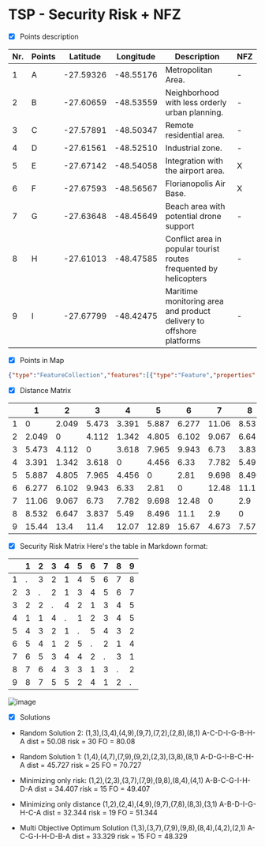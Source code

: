 # TSP - Security Risk + NFZ

- [X] Points description

|Nr.|Points| Latitude  | Longitude |Description|NFZ|
|--|-|-----------|-----------|-|-|
|1|A| -27.59326 | -48.55176 |Metropolitan Area.|-|
|2|B| -27.60659 | -48.53559 |Neighborhood with less orderly urban planning.|-|
|3|C| -27.57891 | -48.50347 |Remote residential area.|-|
|4|D| -27.61561 | -48.52510 |Industrial zone.|-|
|5|E| -27.67142 | -48.54058 |Integration with the airport area.|X|
|6|F| -27.67593 | -48.56567 |Florianopolis Air Base.|X|
|7|G| -27.63648 | -48.45649 |Beach area with potential drone support|-|
|8|H| -27.61013 | -48.47585 |Conflict area in popular tourist routes frequented by helicopters|-|
|9|I| -27.67799 | -48.42475 |Maritime monitoring area and product delivery to offshore platforms|-|

- [X] Points in Map
```geojson
{"type":"FeatureCollection","features":[{"type":"Feature","properties":{"descrição":"Integração com área de aeroporto","letra":"e"},"geometry":{"coordinates":[-48.540577179137415,-27.671422137162196],"type":"Point"},"id":0},{"type":"Feature","properties":{"descrição":"Base Aérea de Florianópolis - 2º Esquadrão do 7º Grupo de Aviação","letra":"f"},"geometry":{"coordinates":[-48.56566790514921,-27.675930258082644],"type":"Point"},"id":1},{"type":"Feature","properties":{"descrição":"área industrial","letra":"d"},"geometry":{"coordinates":[-48.52509636671357,-27.615609439201847],"type":"Point"}},{"type":"Feature","properties":{"descrição":"bairro não tão perto da cidade","letra":"b"},"geometry":{"coordinates":[-48.53558784624806,-27.60659198856831],"type":"Point"}},{"type":"Feature","properties":{"descrição":"área metropolitana","letra":"a"},"geometry":{"coordinates":[-48.55176243236028,-27.593260258436075],"type":"Point"}},{"type":"Feature","properties":{"descrição":"bairro afastado","letra":"c"},"geometry":{"coordinates":[-48.50346749120868,-27.578913616488954],"type":"Point"}},{"type":"Feature","properties":{"descrição":"área de praia com possível apoio","letra":"g"},"geometry":{"coordinates":[-48.45649179749506,-27.636479362331634],"type":"Point"},"id":6},{"type":"Feature","properties":{"descrição":"Conflitos em rotas turísticas populadas por helicópteros","letra":"h"},"geometry":{"coordinates":[-48.4758534389978,-27.610134265333556],"type":"Point"}},{"type":"Feature","properties":{"descrição":"Monitoramento marítimo e entrega de produtos em plataforma de petróleo","letra":"i"},"geometry":{"coordinates":[-48.42475106534704,-27.677998240992387],"type":"Point"},"id":8}]}
```

- [X] Distance Matrix

|   |   1    |   2    |   3    |   4    |   5    |   6    |   7    |   8    |   9    |
|---|--------|--------|--------|--------|--------|--------|--------|--------|--------|
| 1 |   0    | 2.049  | 5.473  | 3.391  | 5.887  | 6.277  | 11.06  | 8.532  | 15.44  |
| 2 | 2.049  |   0    | 4.112  | 1.342  | 4.805  | 6.102  | 9.067  | 6.647  | 13.4   |
| 3 | 5.473  | 4.112  |   0    | 3.618  | 7.965  | 9.943  | 6.73   | 3.837  | 11.4   |
| 4 | 3.391  | 1.342  | 3.618  |   0    | 4.456  | 6.33   | 7.782  | 5.49   | 12.07  |
| 5 | 5.887  | 4.805  | 7.965  | 4.456  |   0    | 2.81   | 9.698  | 8.496  | 12.89  |
| 6 | 6.277  | 6.102  | 9.943  | 6.33   | 2.81   |   0    | 12.48  | 11.1   | 15.67  |
| 7 | 11.06  | 9.067  | 6.73   | 7.782  | 9.698  | 12.48  |   0    | 2.9    | 4.673  |
| 8 | 8.532  | 6.647  | 3.837  | 5.49   | 8.496  | 11.1   | 2.9    |   0    | 7.572  |
| 9 | 15.44  | 13.4   | 11.4   | 12.07  | 12.89  | 15.67  | 4.673  | 7.572  |   0    |

- [X] Security Risk Matrix 
Here's the table in Markdown format:

|    |   1 |   2 |   3 |   4 |   5 |   6 |   7 |   8 |   9 |
|----|-----|-----|-----|-----|-----|-----|-----|-----|-----|
|  1 |   . |   3 |   2 |   1 |   4 |   5 |   6 |   7 |   8 |
|  2 |   3 |   . |   2 |   1 |   3 |   4 |   5 |   6 |   7 |
|  3 |   2 |   2 |   . |   4 |   2 |   1 |   3 |   4 |   5 |
|  4 |   1 |   1 |   4 |   . |   1 |   2 |   3 |   4 |   5 |
|  5 |   4 |   3 |   2 |   1 |   . |   5 |   4 |   3 |   2 |
|  6 |   5 |   4 |   1 |   2 |   5 |   . |   2 |   1 |   4 |
|  7 |   6 |   5 |   3 |   4 |   4 |   2 |   . |   3 |   1 |
|  8 |   7 |   6 |   4 |   3 |   3 |   1 |   3 |   . |   2 |
|  9 |   8 |   7 |   5 |   5 |   2 |   4 |   1 |   2 |   . |


![image](https://github.com/avelin0/Operational-Research/assets/12461215/3c5f5616-a1dc-414a-97fe-324407eab168)

- [X] Solutions

- Random Solution 2:
(1,3),(3,4),(4,9),(9,7),(7,2),(2,8),(8,1)
A-C-D-I-G-B-H-A
dist = 50.08
risk = 30
FO = 80.08

- Random Solution 1:
(1,4),(4,7),(7,9),(9,2),(2,3),(3,8),(8,1) 
A-D-G-I-B-C-H-A
dist = 45.727
risk = 25
FO = 70.727

-  Minimizing only risk: 
(1,2),(2,3),(3,7),(7,9),(9,8),(8,4),(4,1)
A-B-C-G-I-H-D-A
dist = 34.407
risk = 15
FO = 49.407

- Minimizing only distance
(1,2),(2,4),(4,9),(9,7),(7,8),(8,3),(3,1)
A-B-D-I-G-H-C-A
dist = 32.344
risk = 19
FO = 51.344

- Multi Objective Optimum Solution
(1,3),(3,7),(7,9),(9,8),(8,4),(4,2),(2,1)
A-C-G-I-H-D-B-A
dist = 33.329
risk = 15
FO = 48.329
